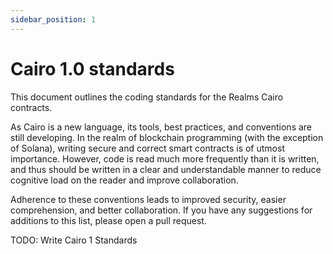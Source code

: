 ```yaml
---
sidebar_position: 1
---
```


# Cairo 1.0 standards

This document outlines the coding standards for the Realms Cairo contracts.

As Cairo is a new language, its tools, best practices, and conventions are still developing. In the realm of blockchain programming (with the exception of Solana), writing secure and correct smart contracts is of utmost importance. However, code is read much more frequently than it is written, and thus should be written in a clear and understandable manner to reduce cognitive load on the reader and improve collaboration.

Adherence to these conventions leads to improved security, easier comprehension, and better collaboration. If you have any suggestions for additions to this list, please open a pull request.


TODO: Write Cairo 1 Standards